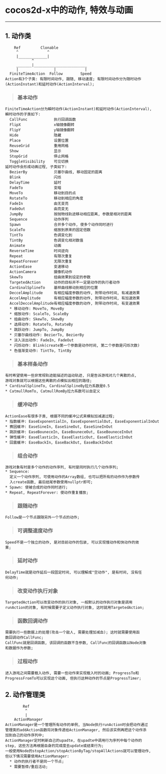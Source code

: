 # **cocos2d-x中的动作, 特效与动画**
***



## **1. 动作类**
        Ref         Clonable
         ^             ^
         |_____________|
                ^
         _______|________________________
         |                |             |
      FiniteTimeAction  Follow        Speed
    Action有3个子类: 有限时间动作, 跟随, 移动速度; 有限时间动作分为随时动作
    (ActionInstant)和延时动作(ActionInterval);
> ### **基本动作**
    FiniteTimeAction分为瞬时动作(ActionInstant)和延时动作(ActionInterval), 
    瞬时动作的子类如下:
      CallFunc            执行回调函数
      FlipX               x轴镜像翻转
      FlipY               y轴镜像翻转
      Hide                隐藏
      Place               设置位置
      ReuseGrid           重用网格
      Show                显示
      StopGrid            停止网格
      ToggleVisibility    可见切换
    延时动作会形成动画过程, 子类如下:
      BezierBy            贝塞尔曲线, 移动固定的距离
      Blink               闪烁
      DelayTime           延时
      FadeTo              变暗
      MoveTo              移动到目的点
      RotateTo            移动到相应的角度
      FadeIn              由无变亮
      FadeOut             由亮变无
      JumpBy              按抛物线轨迹移动相应距离, 参数是相对的距离
      Sequence            动作序列
      Spawn               合并多个动作, 使多个动作同时进行
      ScaleTo             缩放到原来的固定倍数
      TintTo              色调变化到
      TintBy              色调变化相对数值
      Animate             动画
      ReverseTime         时间逆向
      Repeat              有限次重复
      RepeatForever       无限次重复
      ActionEase          变速移动
      ActionCamera        摄像机动作
      SkewTo              扭曲效果到设定的参数
      TargetedAction      动作的目标并不一定是动作的执行者动作
      CardinalSplineTo    基样曲线移动到相应的位置
      DeccelAmplitude     有相应幅度参数的动作, 附带动作时间, 有减速效果
      AccelAmplitude      有相应幅度参数的动作, 附带动作时间, 有加速效果
      AccelDeccelAmplitude有相应幅度参数的动作, 附带动作时间, 有变速效果
      * 移动动作: MoveTo, MoveBy
      * 缩放动作: ScaleTo, ScaleBy
      * 扭曲动作: SkewTo, SkewBy
      * 选择动作: RotateTo, RotateBy
      * 跳跃动作: JumpTo, JumpBy
      * 贝塞尔曲线动作: BezierTo, BezierBy
      * 淡入淡出动作: FadeIn, FadeOut
      * 闪烁动作: Blink(create第一个参数是动作时间, 第二个参数是闪烁次数)
      * 色值渐变动作: TintTo, TintBy
> ### **基本样条动作**
    有时希望使用一些非常规轨迹能描述的运动轨迹, 只是告诉游戏对几个离散的点, 
    游戏对象就可以根据这些离散的点模拟出相应的路径;
    * CardinalSplineTo, CardinalSplineBy拉力系数是0.5
    * CatmullRomTo, CatmullRomBy拉力系数可以自定义
> ### **缓冲动作**
    ActionEase有很多子类, 根据不同的缓冲公式来模拟加减速过程;
    * 指数缓冲: EaseExponentialIn, EaseExponentialOut, EaseExponentialInOut
    * 赛因缓冲: EaseSineIn, EaseSineOut, EaseSineInOut
    * 跳跃缓冲: EaseBouneceIn, EaseBouneceOut, EaseBouneceInOut
    * 弹性缓冲: EaseElasticIn, EaseElasticOut, EaseElasticInOut
    * 回震缓冲: EaseBackIn, EaseBackOut, EaseBackInOut
> ### **组合动作**
    游戏对象有时是多个动作的动作序列, 有时是同时执行几个动作序列;
    * Sequence: 
      定义一个动作序列, 可使用动作的Array数组, 也可以把所有的动作作为参数传
      入create函数, 最后结尾参数使用nullptr即可;
    * Spawn: 使被合成的动作同时进行;
    * Repeat, RepeatForever: 使动作重复播放;
> ### **跟随动作**
    Follow是一个节点跟随另外一个节点的动作;
> ### **可调整速度动作**
    Speed不是一个独立的动作, 是对目前动作的包装, 可以实现慢动作和快动作的效
    果;
> ### **延时动作**
    DelayTime就是动作延后一段固定时间, 可以理解成"空动作", 是有时间, 没有任
    何动作;
> ### **改变动作执行对象**
    TargetedAction可以改变动作的执行对象, 一般默认的动作执行对象是调用
    runAction的对象, 有时候需要子定义动作执行对象, 这时就用TargetedAction;
> ### **函数回调动作**
    需要执行一些数据上的处理(攻击一个敌人, 需要处理加减血); 这时就需要使用函
    数回调动作CallFunc;
    CallFunc就是回调函数, 该回调的函数不含参数, CallFunc的回调函数以Node对象
    和数据作为参数;
> ### **过程动作**
    进入游戏之间需要载入动作, 需要一些动作来实现载入时的动画; ProgressTo和
    ProgressFromTo可以实现这个动画, 但执行这种动作的节点是ProgressTimer;



## **2. 动作管理类**
            Ref
             ^
             |
        ActionManager
    ActionManager是一个管理所有动作的单例, 当Node执行runAction时会把动作通过
    管理类的addAction函数将对象传递给ActionManager, 然后该实例再把这个动作添
    加到自己的动作序列中;
    ActionManager定时刷新自己的upadte, 在upadte中调用行为序列中每个动作的
    step, 这些方法再根据自身的完成度去update或结束行为;
    一般使用Node的stopAction/stopActionByTag/stopAllActions就可以管理动作, 
    但以下情况需要使用ActionManager:
      * 动作的执行者不是同一个节点;
      * 需要暂停/重启活动;
